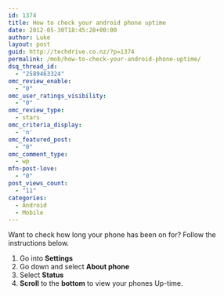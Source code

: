 ```yaml
---
id: 1374
title: How to check your android phone uptime
date: 2012-05-30T18:45:28+00:00
author: Luke
layout: post
guid: http://techdrive.co.nz/?p=1374
permalink: /mob/how-to-check-your-android-phone-uptime/
dsq_thread_id:
  - "2589463324"
omc_review_enable:
  - "0"
omc_user_ratings_visibility:
  - "0"
omc_review_type:
  - stars
omc_criteria_display:
  - 'n'
omc_featured_post:
  - "0"
omc_comment_type:
  - wp
mfn-post-love:
  - "0"
post_views_count:
  - "11"
categories:
  - Android
  - Mobile
---
```

Want to check how long your phone has been on for? Follow the instructions below.

  1. Go into **Settings**
  2. Go down and select **About phone**
  3. Select **Status**
  4. **Scroll** to the **bottom** to view your phones Up-time.